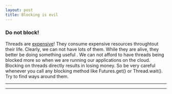 ```yaml
---
layout: post
title: Blocking is evil
---
```


### Do not block!

Threads are [expensive](http://stackoverflow.com/questions/5483047/why-is-creating-a-thread-said-to-be-expensive)! 
They consume expensive resources throughtout their life. Clearly, we can not have lots of them. While they are alive, 
they better be doing something useful . We can not afford to have threads being blocked more so when we are running our applications on the cloud. Blocking on threads directly results in losing money.
So be very careful whenever you call any blocking method like Futures.get() or Thread.wait(). Try to find ways around them.

----
****
